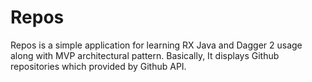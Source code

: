 # Repos

Repos is a simple application for learning RX Java and Dagger 2 usage along with MVP architectural pattern.
Basically, It displays Github repositories which provided by Github API.
